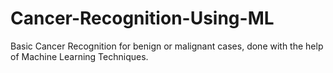 # Cancer-Recognition-Using-ML
Basic Cancer Recognition for benign or malignant cases, done with the help of Machine Learning Techniques.
